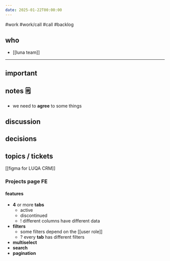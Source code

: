 ```yaml
---
date: 2025-01-22T00:00:00
---
```

#work #work/call #call #backlog

## who
- [[luna team]]
---
## important 

## notes 🗒
- we need to **agree** to some things

## discussion

## decisions

## topics / tickets
[[figma for LUQA CRM]]

### Projects page FE

#### features

- **4** or more **tabs**
	- active
	- discontinued
	- ! different columns have different data
- **filters**
	- some filters depend on the [[user role]]
	- ? every **tab** has different filters
- **multiselect**
- **search**
- **pagination**
